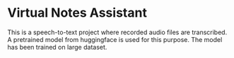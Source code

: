 # Virtual Notes Assistant

This is a speech-to-text project where recorded audio files are transcribed. A pretrained model from huggingface is used for this purpose. The model has been trained on large dataset.


